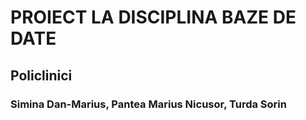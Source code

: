 # PROIECT LA DISCIPLINA BAZE DE DATE
## Policlinici
### Simina Dan-Marius, Pantea Marius Nicusor, Turda Sorin
